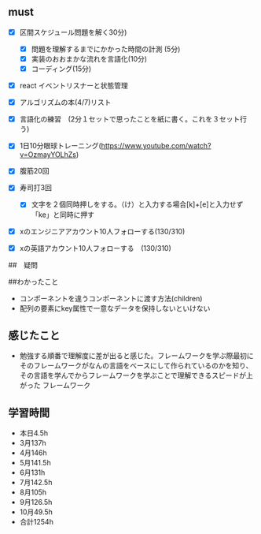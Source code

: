 

## must
- [x] 区間スケジュール問題を解く30分)
  - [x] 問題を理解するまでにかかった時間の計測 (5分)
  - [x] 実装のおおまかな流れを言語化(10分)
  - [x] コーディング(15分)
- [x] react イベントリスナーと状態管理
- [x] アルゴリズムの本(4/7)リスト
- [x] 言語化の練習　(2分１セットで思ったことを紙に書く。これを３セット行う)
- [x] 1日10分眼球トレーニング(https://www.youtube.com/watch?v=OzmayYOLhZs)
- [x] 腹筋20回
- [x] 寿司打3回
  - [x] 文字を２個同時押しをする。（け）と入力する場合[k]+[e]と入力せず「ke」と同時に押す
- [x] xのエンジニアアカウント10人フォローする(130/310)
- [x] xの英語アカウント10人フォローする　(130/310)
     

##　疑問



##わかったこと
- コンポーネントを違うコンポーネントに渡す方法(children)
- 配列の要素にkey属性で一意なデータを保持しないといけない


## 感じたこと
- 勉強する順番で理解度に差が出ると感じた。フレームワークを学ぶ際最初にそのフレームワークがなんの言語をベースにして作られているのかを知り、その言語を学んでからフレームワークを学ぶことで理解できるスピードが上がった
フレームワーク


## 学習時間
  - 本日4.5h
  - 3月137h
  - 4月146h
  - 5月141.5h
  - 6月131h
  - 7月142.5h
  - 8月105h
  - 9月126.5h
  - 10月49.5h
  - 合計1254h
    






